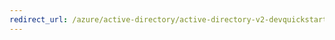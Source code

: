 ```yaml
---
redirect_url: /azure/active-directory/active-directory-v2-devquickstarts-webapp-webapi-dotnet
---
```

